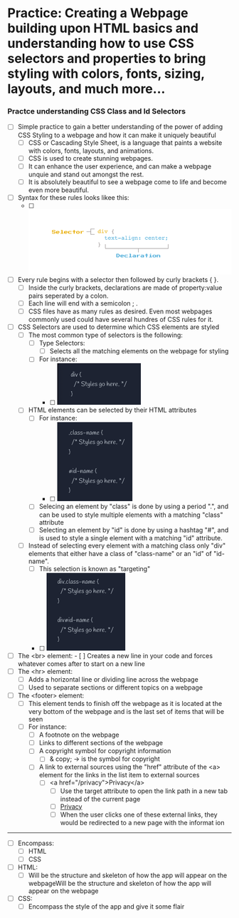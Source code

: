 # Practice: Creating a Webpage building upon HTML basics and understanding how to use CSS selectors and properties to bring styling with colors, fonts, sizing, layouts, and much more...

### Practce understanding CSS Class and Id Selectors

-   [ ] Simple practice to gain a better understanding of the power of adding CSS Styling to a webpage and how it can make it uniquely beautiful
    -   [ ] CSS or Cascading Style Sheet, is a language that paints a website with colors, fonts, layouts, and animations.
    -   [ ] CSS is used to create stunning webpages.
    -   [ ] It can enhance the user experience, and can make a webpage unquie and stand out amongst the rest.
    -   [ ] It is absolutely beautiful to see a webpage come to life and become even more beautiful.

-   [ ] Syntax for these rules looks likee this:
    -   [ ] <img src="img/d-rule-syntax-diagram.png" width="650" alt="How the Syntax rules looks for CSS">
-   [ ] Every rule begins with a selector then followed by curly brackets { }.
    -   [ ] Inside the curly brackets, declarations are made of property:value pairs seperated by a colon.
    -   [ ] Each line will end with a semicolon ; .
    -   [ ] CSS files have as many rules as desired. Even most webpages commonly used could have several hundres of CSS rules for it.

-   [ ] CSS Selectors are used to determine which CSS elements are styled
    -   [ ] The most common type of selectors is the following:
        -   [ ] Type Selectors:
            -   [ ] Selects all the matching elements on the webpage for styling
        -   [ ] For instance:
            -   [ ] <img src="img/a-type-selector.png" alt="">
    -   [ ] HTML elements can be selected by their HTML attributes
        -   [ ] For instance:
            -   [ ] <img src="img/b-class-id-select-element.png" alt="">
        -   [ ] Selecing an element by "class" is done by using a period ".", and can be used to style multiple elements with a matching "class" attribute
        -   [ ] Selecting an element by "id" is done by using a hashtag "#", and is used to style a single element with a matching "id" attribute.

    -   [ ] Instead of selecting every element with a matching class only "div" elements that either have a class of "class-name" or an "id" of "id-name".
        -   [ ] This selection is known as "targeting"
        -   [ ] <img src="img/c-speciffic-class-id.png" alt="">

-   [ ] The &lt;br&gt; element:
           -  [ ] Creates a new line in your code and forces whatever comes after to start on a new line
-   [ ] The &lt;hr&gt; element:
    -   [ ] Adds a horizontal line or dividing line across the webpage
    -   [ ] Used to separate sections or different topics on a webpage

-   [ ]  The &lt;footer&gt; element:
    -   [ ]  This element tends to finish off the webpage as it is located at the very bottom of the webpage and is the last set of items that will be seen
    -   [ ] For instance:
        -   [ ] A footnote on the webpage
        -   [ ] Links to different sections of the webpage
        -   [ ] A copyright symbol for copyright information
            -   [ ] & copy; -> is the symbol for copyright
        -   [ ] A link to external sources using the "href" attribute of the &lt;a&gt; element for the links in the list item to external sources
            -   [ ] &lt;a href="/privacy"&gt;Privacy&lt;/a&gt;
                -   [ ] Use the target attribute to open the link path in a new tab instead of the current page
                -   [ ] <a href="/privacy" target="_blank">Privacy</a>
                -   [ ] When the user clicks one of these external links, they would be redirected to a new page with the informat ion

---

-   [ ] Encompass:
    -   [ ] HTML
    -   [ ] CSS
-   [ ] HTML:
    -   [ ] Will be the structure and skeleton of how the app will appear on the webpageWill be the structure and skeleton of how the app will appear on the webpage
-   [ ] CSS:
    -   [ ] Encompass the style of the app and give it some flair
